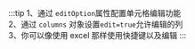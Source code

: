 :::tip
1、通过 `editOption`属性配置单元格编辑功能<br>
2、通过 `columns` 对象设置`edit=true`允许编辑的列<br>
3、你可以像使用 excel 那样使用快捷键以及编辑
:::
